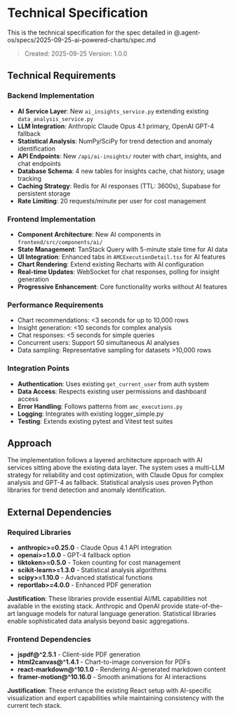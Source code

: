 # Technical Specification

This is the technical specification for the spec detailed in @.agent-os/specs/2025-09-25-ai-powered-charts/spec.md

> Created: 2025-09-25
> Version: 1.0.0

## Technical Requirements

### Backend Implementation
- **AI Service Layer**: New `ai_insights_service.py` extending existing `data_analysis_service.py`
- **LLM Integration**: Anthropic Claude Opus 4.1 primary, OpenAI GPT-4 fallback
- **Statistical Analysis**: NumPy/SciPy for trend detection and anomaly identification
- **API Endpoints**: New `/api/ai-insights/` router with chart, insights, and chat endpoints
- **Database Schema**: 4 new tables for insights cache, chat history, usage tracking
- **Caching Strategy**: Redis for AI responses (TTL: 3600s), Supabase for persistent storage
- **Rate Limiting**: 20 requests/minute per user for cost management

### Frontend Implementation
- **Component Architecture**: New AI components in `frontend/src/components/ai/`
- **State Management**: TanStack Query with 5-minute stale time for AI data
- **UI Integration**: Enhanced tabs in `AMCExecutionDetail.tsx` for AI features
- **Chart Rendering**: Extend existing Recharts with AI configuration
- **Real-time Updates**: WebSocket for chat responses, polling for insight generation
- **Progressive Enhancement**: Core functionality works without AI features

### Performance Requirements
- Chart recommendations: <3 seconds for up to 10,000 rows
- Insight generation: <10 seconds for complex analysis
- Chat responses: <5 seconds for simple queries
- Concurrent users: Support 50 simultaneous AI analyses
- Data sampling: Representative sampling for datasets >10,000 rows

### Integration Points
- **Authentication**: Uses existing `get_current_user` from auth system
- **Data Access**: Respects existing user permissions and dashboard access
- **Error Handling**: Follows patterns from `amc_executions.py`
- **Logging**: Integrates with existing logger_simple.py
- **Testing**: Extends existing pytest and Vitest test suites

## Approach

The implementation follows a layered architecture approach with AI services sitting above the existing data layer. The system uses a multi-LLM strategy for reliability and cost optimization, with Claude Opus for complex analysis and GPT-4 as fallback. Statistical analysis uses proven Python libraries for trend detection and anomaly identification.

## External Dependencies

### Required Libraries
- **anthropic>=0.25.0** - Claude Opus 4.1 API integration
- **openai>=1.0.0** - GPT-4 fallback option
- **tiktoken>=0.5.0** - Token counting for cost management
- **scikit-learn>=1.3.0** - Statistical analysis algorithms
- **scipy>=1.10.0** - Advanced statistical functions
- **reportlab>=4.0.0** - Enhanced PDF generation

**Justification**: These libraries provide essential AI/ML capabilities not available in the existing stack. Anthropic and OpenAI provide state-of-the-art language models for natural language generation. Statistical libraries enable sophisticated data analysis beyond basic aggregations.

### Frontend Dependencies
- **jspdf@^2.5.1** - Client-side PDF generation
- **html2canvas@^1.4.1** - Chart-to-image conversion for PDFs
- **react-markdown@^10.1.0** - Rendering AI-generated markdown content
- **framer-motion@^10.16.0** - Smooth animations for AI interactions

**Justification**: These enhance the existing React setup with AI-specific visualization and export capabilities while maintaining consistency with the current tech stack.